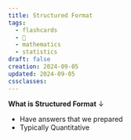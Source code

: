 ```yaml
---
title: Structured Format
tags:
  - flashcards
  - 🌱
  - mathematics
  - statistics
draft: false
creation: 2024-09-05
updated: 2024-09-05
cssclasses: 
---
```

**What is Structured Format**
↓
- Have answers that we prepared
- Typically Quantitative
<!--SR:!2024-12-27,11,270-->
